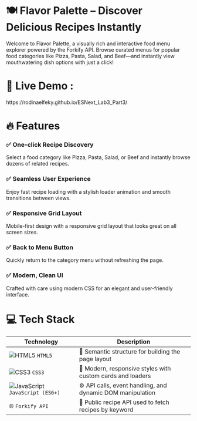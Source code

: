 <h1>🍽️ Flavor Palette – Discover Delicious Recipes Instantly</h1>

Welcome to Flavor Palette, a visually rich and interactive food menu explorer powered by the Forkify API. Browse curated menus for popular food categories like Pizza, Pasta, Salad, and Beef—and instantly view mouthwatering dish options with just a click!

<h1>🌟 Live Demo : </h1> https://rodinaelfeky.github.io/ESNext_Lab3_Part3/

<h1>🔥 Features</h1>

<h3>✅ One-click Recipe Discovery </h3>
Select a food category like Pizza, Pasta, Salad, or Beef and instantly browse dozens of related recipes.

<h3>✅  Seamless User Experience </h3>
Enjoy fast recipe loading with a stylish loader animation and smooth transitions between views.

<h3>✅ Responsive Grid Layout</h3>
Mobile-first design with a responsive grid layout that looks great on all screen sizes.

<h3>✅ Back to Menu Button</h3>
Quickly return to the category menu without refreshing the page.

<h3>✅ Modern, Clean UI</h3>
Crafted with care using modern CSS for an elegant and user-friendly interface.

 <h1>💻 Tech Stack</h1>

 | Technology                                                                                                                      | Description                                                |
| ------------------------------------------------------------------------------------------------------------------------------- | ---------------------------------------------------------- |
| ![HTML5](https://img.shields.io/badge/-HTML5-E34F26?style=flat\&logo=html5\&logoColor=white) `HTML5`                            | 🧱 Semantic structure for building the page layout         |
| ![CSS3](https://img.shields.io/badge/-CSS3-1572B6?style=flat\&logo=css3\&logoColor=white) `CSS3`                                | 🎨 Modern, responsive styles with custom cards and loaders |
| ![JavaScript](https://img.shields.io/badge/-JavaScript-F7DF1E?style=flat\&logo=javascript\&logoColor=black) `JavaScript (ES6+)` | ⚙️ API calls, event handling, and dynamic DOM manipulation |
| 🌐 `Forkify API`                                                                                                                | 🍴 Public recipe API used to fetch recipes by keyword      |
